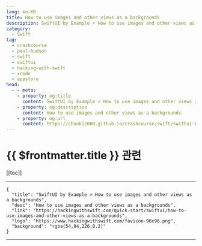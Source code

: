 ```yaml
---
lang: ko-KR
title: How to use images and other views as a backgrounds
description: SwiftUI by Example > How to use images and other views as a backgrounds
category:
  - Swift
tag: 
  - crashcourse
  - paul-hudson
  - swift
  - swiftui
  - hacking-with-swift
  - xcode
  - appstore
head:
  - - meta:
    - property: og:title
      content: SwiftUI by Example > How to use images and other views as a backgrounds
    - property: og:description
      content: How to use images and other views as a backgrounds
    - property: og:url
      content: https://chanhi2000.github.io/crashcourse/swift/swiftui-by-example/03-images-shapes-and-media/how-to-use-images-and-other-views-as-a-backgrounds.html
---
```


# {{ $frontmatter.title }} 관련

[[toc]]

---

```component VPCard
{
  "title": "SwiftUI by Example > How to use images and other views as a backgrounds",
  "desc": "How to use images and other views as a backgrounds",
  "link": "https://hackingwithswift.com/quick-start/swiftui/how-to-use-images-and-other-views-as-a-backgrounds",
  "logo": "https://www.hackingwithswift.com/favicon-96x96.png",
  "background": "rgba(54,94,226,0.2)"
}
```

---

<TagLinks />